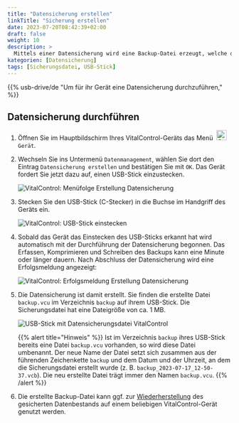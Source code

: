 ```yaml
---
title: "Datensicherung erstellen"
linkTitle: "Sicherung erstellen"
date: 2023-07-20T08:42:39+02:00
draft: false
weight: 10
description: >
  Mittels einer Datensicherung wird eine Backup-Datei erzeugt, welche den gesamten Datenbestand des VitalControl-Geräts enthält.
kategorien: [Datensicherung]
tags: [Sicherungsdatei, USB-Stick]
---
```

{{% usb-drive/de "Um für ihr Gerät eine Datensicherung durchzuführen," %}}

## Datensicherung durchführen

1. Öffnen Sie im Hauptbildschirm Ihres VitalControl-Geräts das Menü &nbsp;<img src="/icons/device.svg" width="23" align="bottom" alt="Gerät" /> `Gerät`.

2. Wechseln Sie ins Untermenü `Datenmanagement`, wählen Sie dort den Eintrag `Datensicherung erstellen` und bestätigen Sie mit `OK`. Das Gerät fordert Sie jetzt dazu auf, einen USB-Stick einzustecken.

   ![VitalControl: Menüfolge Erstellung Datensicherung](../images/backup.png "Datensicherung aufrufen")

3. Stecken Sie den USB-Stick (C-Stecker) in die Buchse im Handgriff des Geräts ein.

   ![VitalControl: USB-Stick einstecken](/images/firmware/update/plug-in-dual-usb-stick.svg "USB-Stick einstecken")

4. Sobald das Gerät das Einstecken des USB-Sticks erkannt hat wird automatisch mit der Durchführung der Datensicherung begonnen. Das Erfassen, Komprimieren und Schreiben des Backups kann eine Minute oder länger dauern. Nach Abschluss der Datensicherung wird eine Erfolgsmeldung angezeigt:

   ![VitalControl: Erfolgsmeldung Erstellung Datensicherung](../images/backup-done.png "Datensicherung abgeschlossen")

5. Die Datensicherung ist damit erstellt. Sie finden die erstellte Datei `backup.vcu` im Verzeichnis `backup` auf ihrem USB-Stick. Die Sicherungsdatei hat eine Dateigröße von ca. 1 MB.

   ![USB-Stick mit Datensicherungsdatei VitalControl](../images/backup-datei.png "Sicherungsdatei auf USB-Stick")

   {{% alert title="Hinweis" %}}
  Ist im Verzeichnis `backup` ihres USB-Stick bereits eine Datei `backup.vcu` vorhanden, so wird diese Datei umbenannt. Der neue Name der Datei setzt sich zusammen aus der führenden Zeichenkette `backup` und dem Datum und der Uhrzeit, an dem die Sicherungsdatei erstellt wurde (z. B. `backup_2023-07-17_12-50-37.vcb`). Die neu erstellte Datei trägt immer den Namen `backup.vcu`.
   {{% /alert %}}

6. Die erstellte Backup-Datei kann ggf. zur [Wiederherstellung](../restore) des gesicherten Datenbestands auf einem beliebigen VitalControl-Gerät genutzt werden.
